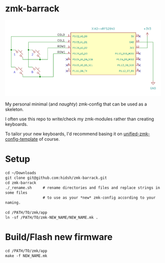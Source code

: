 # zmk-barrack

![schematic](img/xiao-nrf--zmk-barrack.png)

My personal minimal (and *naughty*) zmk-config that can be used as a skeleton.

I often use this repo to write/check my zmk-modules rather than creating keyboards.

To tailor your new keyboards, I'd recommend basing it on [unified-zmk-config-template](https://github.com/zmkfirmware/unified-zmk-config-template) of course.

# Setup
```
cd ~/Downloads
git clone git@github.com:hidsh/zmk-barrack.git
cd zmk-barrack
./_rename.sh     # rename directories and files and replace strings in some files
                 # to use as your *new* zmk-config according to your naming.

cd /PATH/TO/zmk/app
ln -sf /PATH/TO/zmk-NEW_NAME/NEW_NAME.mk .
```

# Build/Flash new firmware
```
cd /PATH/TO/zmk/app
make -f NEW_NAME.mk
```
